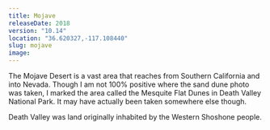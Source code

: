 ```yaml
---
title: Mojave
releaseDate: 2018
version: "10.14"
location: "36.620327,-117.108440"
slug: mojave
image:
---
```

The Mojave Desert is a vast area that reaches from Southern California and into Nevada. Though I am not 100% positive where the sand dune photo was taken, I marked the area called the Mesquite Flat Dunes in Death Valley National Park. It may have actually been taken somewhere else though.

Death Valley was land originally inhabited by the Western Shoshone people.
